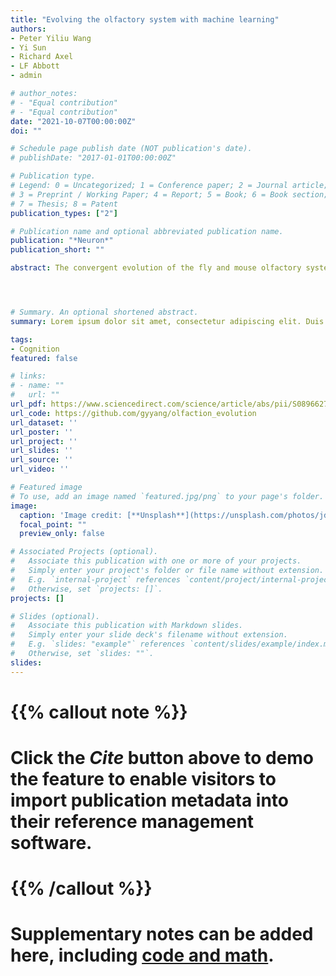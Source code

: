```yaml
---
title: "Evolving the olfactory system with machine learning"
authors:
- Peter Yiliu Wang
- Yi Sun
- Richard Axel
- LF Abbott
- admin

# author_notes:
# - "Equal contribution"
# - "Equal contribution"
date: "2021-10-07T00:00:00Z"
doi: ""

# Schedule page publish date (NOT publication's date).
# publishDate: "2017-01-01T00:00:00Z"

# Publication type.
# Legend: 0 = Uncategorized; 1 = Conference paper; 2 = Journal article;
# 3 = Preprint / Working Paper; 4 = Report; 5 = Book; 6 = Book section;
# 7 = Thesis; 8 = Patent
publication_types: ["2"]

# Publication name and optional abbreviated publication name.
publication: "*Neuron*"
publication_short: ""

abstract: The convergent evolution of the fly and mouse olfactory system led us to ask whether the anatomic connectivity and functional logic of olfactory circuits would evolve in artificial neural networks trained to perform olfactory tasks. Artificial networks trained to classify odor identity recapitulate the connectivity inherent in the olfactory system. Input units are driven by a single receptor type, and units driven by the same receptor converge to form a glomerulus. Glomeruli exhibit sparse, unstructured connectivity onto a larger expansion layer of Kenyon cells. When trained to both classify odor identity and to impart innate valence onto odors, the network develops independent pathways for identity and valence classification. Thus, the defining features of fly and mouse olfactory systems also evolved in artificial neural networks trained to perform olfactory tasks. This implies that convergent evolution reflects an underlying logic rather than shared developmental principles.




# Summary. An optional shortened abstract.
summary: Lorem ipsum dolor sit amet, consectetur adipiscing elit. Duis posuere tellus ac convallis placerat. Proin tincidunt magna sed ex sollicitudin condimentum.

tags:
- Cognition
featured: false

# links:
# - name: ""
#   url: ""
url_pdf: https://www.sciencedirect.com/science/article/abs/pii/S0896627321006826
url_code: https://github.com/gyyang/olfaction_evolution
url_dataset: ''
url_poster: ''
url_project: ''
url_slides: ''
url_source: ''
url_video: ''

# Featured image
# To use, add an image named `featured.jpg/png` to your page's folder. 
image:
  caption: 'Image credit: [**Unsplash**](https://unsplash.com/photos/jdD8gXaTZsc)'
  focal_point: ""
  preview_only: false

# Associated Projects (optional).
#   Associate this publication with one or more of your projects.
#   Simply enter your project's folder or file name without extension.
#   E.g. `internal-project` references `content/project/internal-project/index.md`.
#   Otherwise, set `projects: []`.
projects: []

# Slides (optional).
#   Associate this publication with Markdown slides.
#   Simply enter your slide deck's filename without extension.
#   E.g. `slides: "example"` references `content/slides/example/index.md`.
#   Otherwise, set `slides: ""`.
slides:
---
```


# {{% callout note %}}
# Click the *Cite* button above to demo the feature to enable visitors to import publication metadata into their reference management software.
# {{% /callout %}}

# Supplementary notes can be added here, including [code and math](https://sourcethemes.com/academic/docs/writing-markdown-latex/).
